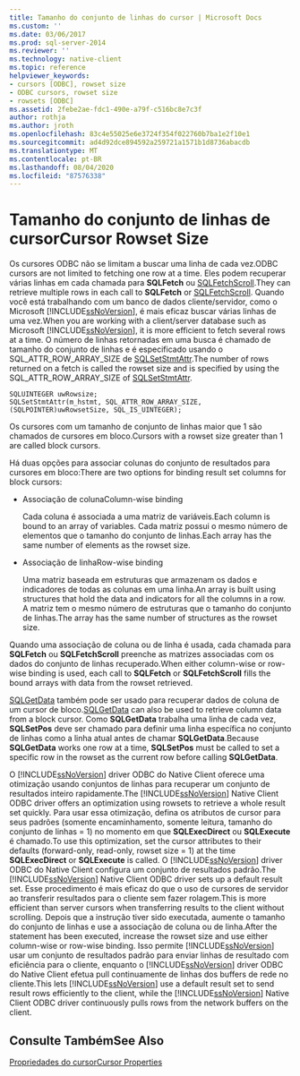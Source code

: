 ```yaml
---
title: Tamanho do conjunto de linhas do cursor | Microsoft Docs
ms.custom: ''
ms.date: 03/06/2017
ms.prod: sql-server-2014
ms.reviewer: ''
ms.technology: native-client
ms.topic: reference
helpviewer_keywords:
- cursors [ODBC], rowset size
- ODBC cursors, rowset size
- rowsets [ODBC]
ms.assetid: 2febe2ae-fdc1-490e-a79f-c516bc8e7c3f
author: rothja
ms.author: jroth
ms.openlocfilehash: 83c4e55025e6e3724f354f022760b7ba1e2f10e1
ms.sourcegitcommit: ad4d92dce894592a259721a1571b1d8736abacdb
ms.translationtype: MT
ms.contentlocale: pt-BR
ms.lasthandoff: 08/04/2020
ms.locfileid: "87576338"
---
```

# <a name="cursor-rowset-size"></a><span data-ttu-id="dea12-102">Tamanho do conjunto de linhas de cursor</span><span class="sxs-lookup"><span data-stu-id="dea12-102">Cursor Rowset Size</span></span>
  <span data-ttu-id="dea12-103">Os cursores ODBC não se limitam a buscar uma linha de cada vez.</span><span class="sxs-lookup"><span data-stu-id="dea12-103">ODBC cursors are not limited to fetching one row at a time.</span></span> <span data-ttu-id="dea12-104">Eles podem recuperar várias linhas em cada chamada para **SQLFetch** ou [SQLFetchScroll](../../native-client-odbc-api/sqlfetchscroll.md).</span><span class="sxs-lookup"><span data-stu-id="dea12-104">They can retrieve multiple rows in each call to **SQLFetch** or [SQLFetchScroll](../../native-client-odbc-api/sqlfetchscroll.md).</span></span> <span data-ttu-id="dea12-105">Quando você está trabalhando com um banco de dados cliente/servidor, como o Microsoft [!INCLUDE[ssNoVersion](../../../includes/ssnoversion-md.md)], é mais eficaz buscar várias linhas de uma vez.</span><span class="sxs-lookup"><span data-stu-id="dea12-105">When you are working with a client/server database such as Microsoft [!INCLUDE[ssNoVersion](../../../includes/ssnoversion-md.md)], it is more efficient to fetch several rows at a time.</span></span> <span data-ttu-id="dea12-106">O número de linhas retornadas em uma busca é chamado de tamanho do conjunto de linhas e é especificado usando o SQL_ATTR_ROW_ARRAY_SIZE de [SQLSetStmtAttr](../../native-client-odbc-api/sqlsetstmtattr.md).</span><span class="sxs-lookup"><span data-stu-id="dea12-106">The number of rows returned on a fetch is called the rowset size and is specified by using the SQL_ATTR_ROW_ARRAY_SIZE of [SQLSetStmtAttr](../../native-client-odbc-api/sqlsetstmtattr.md).</span></span>  
  
```  
SQLUINTEGER uwRowsize;  
SQLSetStmtAttr(m_hstmt, SQL_ATTR_ROW_ARRAY_SIZE, (SQLPOINTER)uwRowsetSize, SQL_IS_UINTEGER);  
```  
  
 <span data-ttu-id="dea12-107">Os cursores com um tamanho de conjunto de linhas maior que 1 são chamados de cursores em bloco.</span><span class="sxs-lookup"><span data-stu-id="dea12-107">Cursors with a rowset size greater than 1 are called block cursors.</span></span>  
  
 <span data-ttu-id="dea12-108">Há duas opções para associar colunas do conjunto de resultados para cursores em bloco:</span><span class="sxs-lookup"><span data-stu-id="dea12-108">There are two options for binding result set columns for block cursors:</span></span>  
  
-   <span data-ttu-id="dea12-109">Associação de coluna</span><span class="sxs-lookup"><span data-stu-id="dea12-109">Column-wise binding</span></span>  
  
     <span data-ttu-id="dea12-110">Cada coluna é associada a uma matriz de variáveis.</span><span class="sxs-lookup"><span data-stu-id="dea12-110">Each column is bound to an array of variables.</span></span> <span data-ttu-id="dea12-111">Cada matriz possui o mesmo número de elementos que o tamanho do conjunto de linhas.</span><span class="sxs-lookup"><span data-stu-id="dea12-111">Each array has the same number of elements as the rowset size.</span></span>  
  
-   <span data-ttu-id="dea12-112">Associação de linha</span><span class="sxs-lookup"><span data-stu-id="dea12-112">Row-wise binding</span></span>  
  
     <span data-ttu-id="dea12-113">Uma matriz baseada em estruturas que armazenam os dados e indicadores de todas as colunas em uma linha.</span><span class="sxs-lookup"><span data-stu-id="dea12-113">An array is built using structures that hold the data and indicators for all the columns in a row.</span></span> <span data-ttu-id="dea12-114">A matriz tem o mesmo número de estruturas que o tamanho do conjunto de linhas.</span><span class="sxs-lookup"><span data-stu-id="dea12-114">The array has the same number of structures as the rowset size.</span></span>  
  
 <span data-ttu-id="dea12-115">Quando uma associação de coluna ou de linha é usada, cada chamada para **SQLFetch** ou **SQLFetchScroll** preenche as matrizes associadas com os dados do conjunto de linhas recuperado.</span><span class="sxs-lookup"><span data-stu-id="dea12-115">When either column-wise or row-wise binding is used, each call to **SQLFetch** or **SQLFetchScroll** fills the bound arrays with data from the rowset retrieved.</span></span>  
  
 <span data-ttu-id="dea12-116">[SQLGetData](../../native-client-odbc-api/sqlgetdata.md) também pode ser usado para recuperar dados de coluna de um cursor de bloco.</span><span class="sxs-lookup"><span data-stu-id="dea12-116">[SQLGetData](../../native-client-odbc-api/sqlgetdata.md) can also be used to retrieve column data from a block cursor.</span></span> <span data-ttu-id="dea12-117">Como **SQLGetData** trabalha uma linha de cada vez, **SQLSetPos** deve ser chamado para definir uma linha específica no conjunto de linhas como a linha atual antes de chamar **SQLGetData**.</span><span class="sxs-lookup"><span data-stu-id="dea12-117">Because **SQLGetData** works one row at a time, **SQLSetPos** must be called to set a specific row in the rowset as the current row before calling **SQLGetData**.</span></span>  
  
 <span data-ttu-id="dea12-118">O [!INCLUDE[ssNoVersion](../../../includes/ssnoversion-md.md)] driver ODBC do Native Client oferece uma otimização usando conjuntos de linhas para recuperar um conjunto de resultados inteiro rapidamente.</span><span class="sxs-lookup"><span data-stu-id="dea12-118">The [!INCLUDE[ssNoVersion](../../../includes/ssnoversion-md.md)] Native Client ODBC driver offers an optimization using rowsets to retrieve a whole result set quickly.</span></span> <span data-ttu-id="dea12-119">Para usar essa otimização, defina os atributos de cursor para seus padrões (somente encaminhamento, somente leitura, tamanho do conjunto de linhas = 1) no momento em que **SQLExecDirect** ou **SQLExecute** é chamado.</span><span class="sxs-lookup"><span data-stu-id="dea12-119">To use this optimization, set the cursor attributes to their defaults (forward-only, read-only, rowset size = 1) at the time **SQLExecDirect** or **SQLExecute** is called.</span></span> <span data-ttu-id="dea12-120">O [!INCLUDE[ssNoVersion](../../../includes/ssnoversion-md.md)] driver ODBC do Native Client configura um conjunto de resultados padrão.</span><span class="sxs-lookup"><span data-stu-id="dea12-120">The [!INCLUDE[ssNoVersion](../../../includes/ssnoversion-md.md)] Native Client ODBC driver sets up a default result set.</span></span> <span data-ttu-id="dea12-121">Esse procedimento é mais eficaz do que o uso de cursores de servidor ao transferir resultados para o cliente sem fazer rolagem.</span><span class="sxs-lookup"><span data-stu-id="dea12-121">This is more efficient than server cursors when transferring results to the client without scrolling.</span></span> <span data-ttu-id="dea12-122">Depois que a instrução tiver sido executada, aumente o tamanho do conjunto de linhas e use a associação de coluna ou de linha.</span><span class="sxs-lookup"><span data-stu-id="dea12-122">After the statement has been executed, increase the rowset size and use either column-wise or row-wise binding.</span></span> <span data-ttu-id="dea12-123">Isso permite [!INCLUDE[ssNoVersion](../../../includes/ssnoversion-md.md)] usar um conjunto de resultados padrão para enviar linhas de resultado com eficiência para o cliente, enquanto o [!INCLUDE[ssNoVersion](../../../includes/ssnoversion-md.md)] driver ODBC do Native Client efetua pull continuamente de linhas dos buffers de rede no cliente.</span><span class="sxs-lookup"><span data-stu-id="dea12-123">This lets [!INCLUDE[ssNoVersion](../../../includes/ssnoversion-md.md)] use a default result set to send result rows efficiently to the client, while the [!INCLUDE[ssNoVersion](../../../includes/ssnoversion-md.md)] Native Client ODBC driver continuously pulls rows from the network buffers on the client.</span></span>  
  
## <a name="see-also"></a><span data-ttu-id="dea12-124">Consulte Também</span><span class="sxs-lookup"><span data-stu-id="dea12-124">See Also</span></span>  
 [<span data-ttu-id="dea12-125">Propriedades do cursor</span><span class="sxs-lookup"><span data-stu-id="dea12-125">Cursor Properties</span></span>](cursor-properties.md)  
  
  
